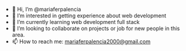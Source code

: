 - 👋 Hi, I’m @mariaferpalencia
- 👀 I’m interested in getting experience about web development 
- 🌱 I’m currently learning web development full stack 
- 💞️ I’m looking to collaborate on projects or job for new people in this area.
- 📫 How to reach me: mariaferpalencia2000@gmail.com 
